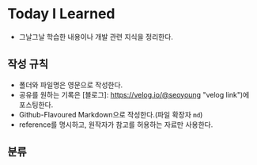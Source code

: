 # Today I Learned
+ 그날그날 학습한 내용이나 개발 관련 지식을 정리한다.

## 작성 규칙
+ 폴더와 파일명은 영문으로 작성한다.
+ 공유를 원하는 기록은 [블로그]: https://velog.io/@seoyoung "velog link")에 포스팅한다.
+ Github-Flavoured Markdown으로 작성한다.(파일 확장자 `md`)
+ reference를 명시하고, 원작자가 참고를 허용하는 자료만 사용한다.

## 분류
